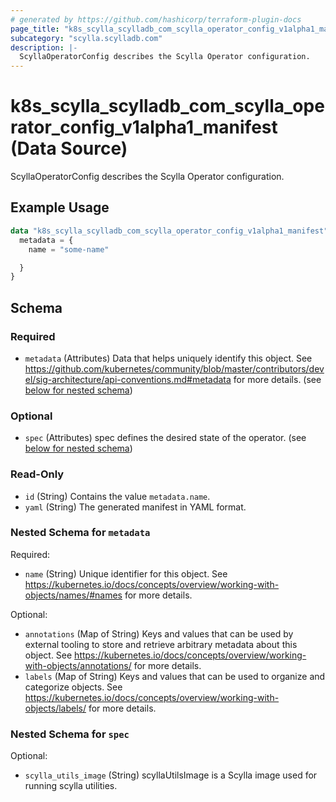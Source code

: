 ```yaml
---
# generated by https://github.com/hashicorp/terraform-plugin-docs
page_title: "k8s_scylla_scylladb_com_scylla_operator_config_v1alpha1_manifest Data Source - terraform-provider-k8s"
subcategory: "scylla.scylladb.com"
description: |-
  ScyllaOperatorConfig describes the Scylla Operator configuration.
---
```


# k8s_scylla_scylladb_com_scylla_operator_config_v1alpha1_manifest (Data Source)

ScyllaOperatorConfig describes the Scylla Operator configuration.

## Example Usage

```terraform
data "k8s_scylla_scylladb_com_scylla_operator_config_v1alpha1_manifest" "example" {
  metadata = {
    name = "some-name"

  }
}
```

<!-- schema generated by tfplugindocs -->
## Schema

### Required

- `metadata` (Attributes) Data that helps uniquely identify this object. See https://github.com/kubernetes/community/blob/master/contributors/devel/sig-architecture/api-conventions.md#metadata for more details. (see [below for nested schema](#nestedatt--metadata))

### Optional

- `spec` (Attributes) spec defines the desired state of the operator. (see [below for nested schema](#nestedatt--spec))

### Read-Only

- `id` (String) Contains the value `metadata.name`.
- `yaml` (String) The generated manifest in YAML format.

<a id="nestedatt--metadata"></a>
### Nested Schema for `metadata`

Required:

- `name` (String) Unique identifier for this object. See https://kubernetes.io/docs/concepts/overview/working-with-objects/names/#names for more details.

Optional:

- `annotations` (Map of String) Keys and values that can be used by external tooling to store and retrieve arbitrary metadata about this object. See https://kubernetes.io/docs/concepts/overview/working-with-objects/annotations/ for more details.
- `labels` (Map of String) Keys and values that can be used to organize and categorize objects. See https://kubernetes.io/docs/concepts/overview/working-with-objects/labels/ for more details.


<a id="nestedatt--spec"></a>
### Nested Schema for `spec`

Optional:

- `scylla_utils_image` (String) scyllaUtilsImage is a Scylla image used for running scylla utilities.
